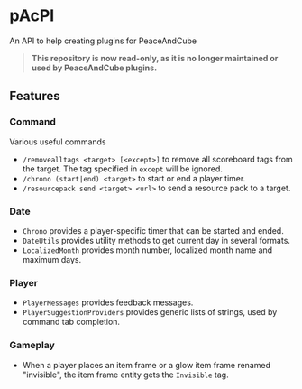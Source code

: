 # pAcPI
An API to help creating plugins for PeaceAndCube

> **This repository is now read-only, as it is no longer maintained or used by PeaceAndCube plugins.**

## Features

### Command
Various useful commands
- ``/removealltags <target> [<except>]`` to remove all scoreboard tags from the target. The tag specified in ``except`` will be ignored.
- ``/chrono (start|end) <target>`` to start or end a player timer.
- ``/resourcepack send <target> <url>`` to send a resource pack to a target.

### Date
- ``Chrono`` provides a player-specific timer that can be started and ended.
- ``DateUtils`` provides utility methods to get current day in several formats.
- ``LocalizedMonth`` provides month number, localized month name and maximum days.

### Player
- ``PlayerMessages`` provides feedback messages.
- ``PlayerSuggestionProviders`` provides generic lists of strings, used by command tab completion.

### Gameplay
- When a player places an item frame or a glow item frame renamed "invisible", the item frame entity gets the ``Invisible`` tag.
